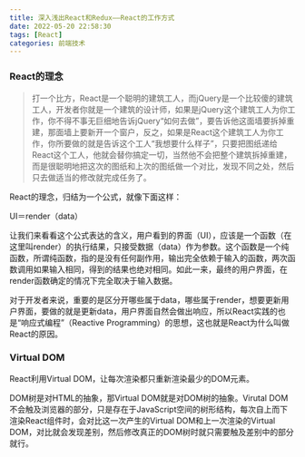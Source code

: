 ```yaml
---
title: 深入浅出React和Redux——React的工作方式
date: 2022-05-20 22:58:30
tags: [React]
categories: 前端技术
---
```


### React的理念

> 打一个比方，React是一个聪明的建筑工人，而jQuery是一个比较傻的建筑工人，开发者你就是一个建筑的设计师，如果是jQuery这个建筑工人为你工作，你不得不事无巨细地告诉jQuery“如何去做”，要告诉他这面墙要拆掉重建，那面墙上要新开一个窗户，反之，如果是React这个建筑工人为你工作，你所要做的就是告诉这个工人“我想要什么样子”，只要把图纸递给React这个工人，他就会替你搞定一切，当然他不会把整个建筑拆掉重建，而是很聪明地把这次的图纸和上次的图纸做一个对比，发现不同之处，然后只去做适当的修改就完成任务了。



<!--more-->



React的理念，归结为一个公式，就像下面这样：

UI＝render（data）

让我们来看看这个公式表达的含义，用户看到的界面（UI），应该是一个函数（在这里叫render）的执行结果，只接受数据（data）作为参数。这个函数是一个纯函数，所谓纯函数，指的是没有任何副作用，输出完全依赖于输入的函数，两次函数调用如果输入相同，得到的结果也绝对相同。如此一来，最终的用户界面，在render函数确定的情况下完全取决于输入数据。

对于开发者来说，重要的是区分开哪些属于data，哪些属于render，想要更新用户界面，要做的就是更新data，用户界面自然会做出响应，所以React实践的也是“响应式编程”（Reactive Programming）的思想，这也就是React为什么叫做React的原因。



### Virtual DOM

React利用Virtual DOM，让每次渲染都只重新渲染最少的DOM元素。

DOM树是对HTML的抽象，那Virtual DOM就是对DOM树的抽象。Virutal DOM不会触及浏览器的部分，只是存在于JavaScript空间的树形结构，每次自上而下渲染React组件时，会对比这一次产生的Virtual DOM和上一次渲染的Virtual DOM，对比就会发现差别，然后修改真正的DOM树时就只需要触及差别中的部分就行。
